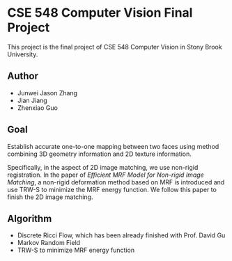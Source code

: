CSE 548 Computer Vision Final Project
==============
This project is the final project of CSE 548 Computer Vision in Stony Brook University.

Author
----
* Junwei Jason Zhang
* Jian Jiang
* Zhenxiao Guo

Goal
---
Establish accurate one-to-one mapping between two faces using method combining 3D geometry information and 2D texture information.

Specifically, in the aspect of 2D image matching, we use non-rigid registration. In the paper of *Efficient MRF Model for Non-rigid Image Matching*, a non-rigid deformation method based on MRF is introduced and use TRW-S to minimize the MRF energy function. We follow this paper to finish the 2D image matching.

Algorithm
---
* Discrete Ricci Flow, which has been already finished with Prof. David Gu
* Markov Random Field
* TRW-S to minimize MRF energy function